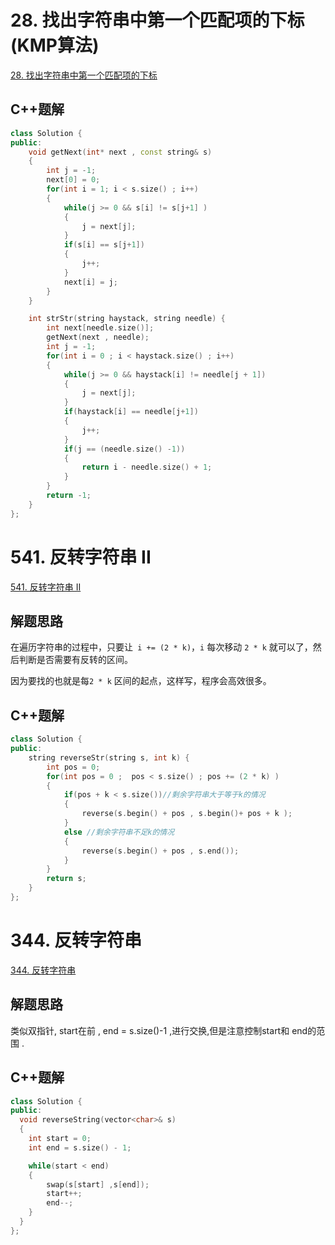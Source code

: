 
# 28. 找出字符串中第一个匹配项的下标(KMP算法)
[28. 找出字符串中第一个匹配项的下标](https://leetcode.cn/problems/find-the-index-of-the-first-occurrence-in-a-string/)

## C++题解
```cpp
class Solution {
public:
    void getNext(int* next , const string& s)
    {
        int j = -1;
        next[0] = 0;
        for(int i = 1; i < s.size() ; i++)
        {
            while(j >= 0 && s[i] != s[j+1] )
            {
                j = next[j];
            }
            if(s[i] == s[j+1])
            {
                j++;
            }
            next[i] = j;
        }
    }

    int strStr(string haystack, string needle) {
        int next[needle.size()];
        getNext(next , needle);
        int j = -1;
        for(int i = 0 ; i < haystack.size() ; i++)
        {
            while(j >= 0 && haystack[i] != needle[j + 1])
            {
                j = next[j];
            }
            if(haystack[i] == needle[j+1])
            {
                j++;
            }
            if(j == (needle.size() -1))
            {
                return i - needle.size() + 1;
            }
        }
        return -1;
    }
};
```


# 541. 反转字符串 II
[541. 反转字符串 II](https://leetcode.cn/problems/reverse-string-ii/)

## 解题思路
在遍历字符串的过程中，只要让` i += (2 * k)`，`i` 每次移动 `2 * k` 就可以了，然后判断是否需要有反转的区间。

因为要找的也就是每`2 * k` 区间的起点，这样写，程序会高效很多。

## C++题解
```cpp
class Solution {
public:
    string reverseStr(string s, int k) {
        int pos = 0;
        for(int pos = 0 ;  pos < s.size() ; pos += (2 * k) )
        {
            if(pos + k < s.size())//剩余字符串大于等于k的情况
            {
                reverse(s.begin() + pos , s.begin()+ pos + k );
            }
            else //剩余字符串不足k的情况
            {
                reverse(s.begin() + pos , s.end());
            }
        }
        return s;
    }
};
```

# 344. 反转字符串
 [344. 反转字符串](https://leetcode.cn/problems/reverse-string/)

## 解题思路
类似双指针, start在前 , end = s.size()-1 ,进行交换,但是注意控制start和 end的范围 .

## C++题解
```cpp
class Solution {
public:
  void reverseString(vector<char>& s) 
  {
    int start = 0;
    int end = s.size() - 1;

    while(start < end)
    {
        swap(s[start] ,s[end]);
        start++;
        end--;
    }
  }
};
```